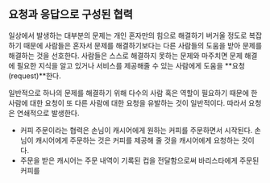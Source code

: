 ## 요청과 응답으로 구성된 협력
일상에서 발생하는 대부분의 문제는 개인 혼자만의 힘으로 해결하기 버거울 정도로 복잡하기 때문에 사람들은 혼자서 문제를 해결하기보다는 다른 사람들의 도움을 받아 문제를 해결하는 것을 선호한다. 사람들은 스스로 해결하지 못하는 문제와 마주치면 문제 해결에 필요한 지식을 알고 있거나 서비스를 제공해줄 수 있는 사람에게 도움을 **요청(request)**한다.

일반적으로 하나의 문제를 해결하기 위해 다수의 사람 혹은 역할이 필요하기 때문에 한사람에 대한 요청이 또 다른 사람에 대한 요청을 유발하는 것이 일반적이다. 따라서 요청은 연쇄적으로 발생한다.

- 커피 주문이라는 협력은 손님이 캐시어에게 원하는 커피를 주문하면서 시작된다. 손님이 캐시어에게 주문하는 것은 커피를 제공해 줄 것을 캐시어에게 요청하는 것이다.
- 주문을 받은 캐시어는 주문 내역이 기록된 컵을 전달함으로써 바리스타에게 주문된 커피를
